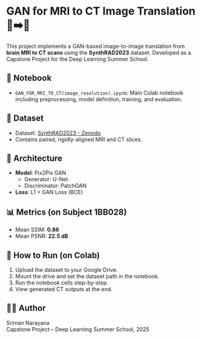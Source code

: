 # GAN for MRI to CT Image Translation 🧠➡️🦴

This project implements a GAN-based image-to-image translation from **brain MRI to CT scans** using the **SynthRAD2023** dataset. Developed as a Capstone Project for the Deep Learning Summer School.

## 📘 Notebook
- `GAN_FOR_MRI_TO_CT(image_resolution).ipynb`: Main Colab notebook including preprocessing, model definition, training, and evaluation.

## 📂 Dataset
- Dataset: [SynthRAD2023 - Zenodo](https://zenodo.org/record/8268565)
- Contains paired, rigidly-aligned MRI and CT slices.

## 🧠 Architecture
- **Model**: Pix2Pix GAN  
  - Generator: U-Net  
  - Discriminator: PatchGAN  
- **Loss**: L1 + GAN Loss (BCE)

## 📊 Metrics (on Subject 1BB028)
- Mean SSIM: **0.86**
- Mean PSNR: **22.5 dB**

## 🚀 How to Run (on Colab)
1. Upload the dataset to your Google Drive.
2. Mount the drive and set the dataset path in the notebook.
3. Run the notebook cells step-by-step.
4. View generated CT outputs at the end.

## 🙋‍♂️ Author
Sriman Narayana  
Capstone Project – Deep Learning Summer School, 2025
